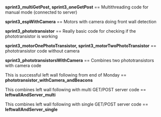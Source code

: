 **sprint3_multiGetPost, sprint3_oneGetPost** == Multithreading code for manual mode (connected to server)

**sprint3_espWithCamera** == Motors with camera doing front wall detection

**sprint3_phototransistor** == Really basic code for checking if the phototransistor is working

**sprint3_motorOnePhotoTransistor, sprint3_motorTwoPhotoTransistor** == phototransistor code without camera

**sprint3_phototransistorsWithCamera** == Combines two phototransistors with camera code

This is successful left wall following from end of Monday == **phototransistor_withCamera_andBeacons**

This combines left wall following with multi GET/POST server code == **leftwallAndServer_multi**

This combines left wall following with single GET/POST server code == **leftwallAndServer_single**

